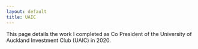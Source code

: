 ```yaml
---
layout: default
title: UAIC
---
```


This page details the work I completed as Co President of the University of Auckland Investment Club (UAIC) in 2020.
